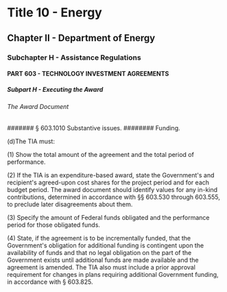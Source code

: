 
# Title 10 - Energy
## Chapter II - Department of Energy
### Subchapter H - Assistance Regulations
#### PART 603 - TECHNOLOGY INVESTMENT AGREEMENTS
##### Subpart H - Executing the Award
###### The Award Document
####### § 603.1010 Substantive issues.
######## Funding.

(d)The TIA must:

(1) Show the total amount of the agreement and the total period of performance.

(2) If the TIA is an expenditure-based award, state the Government's and recipient's agreed-upon cost shares for the project period and for each budget period. The award document should identify values for any in-kind contributions, determined in accordance with §§ 603.530 through 603.555, to preclude later disagreements about them.

(3) Specify the amount of Federal funds obligated and the performance period for those obligated funds.

(4) State, if the agreement is to be incrementally funded, that the Government's obligation for additional funding is contingent upon the availability of funds and that no legal obligation on the part of the Government exists until additional funds are made available and the agreement is amended. The TIA also must include a prior approval requirement for changes in plans requiring additional Government funding, in accordance with § 603.825.
